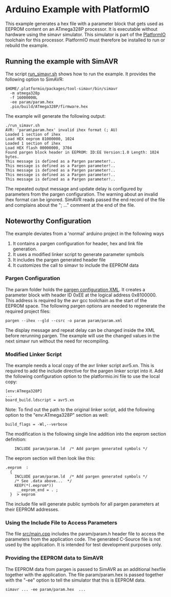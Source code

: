 # Arduino Example with PlatformIO

This example generates a hex file with a parameter block that
gets used as EEPROM content on an ATmega328P processor. It is
executable without hardware using the simavr simulator.
This simulator is part of the
[PlatformIO](https://platformio.org/) toolchain for this processor.
PlatformIO must therefore be installed to run or rebuild the example.

## Running the example with SimAVR

The script [run_simavr.sh](./run_simavr.sh) shows how to run the
example. It provides the following option to SimAVR:

    $HOME/.platformio/packages/tool-simavr/bin/simavr
      -m atmega328p
      -f 16000000L
      -ee param/param.hex
      .pio/build/ATmega328P/firmware.hex

The example will generate the following output:

    ./run_simavr.sh
    AVR: 'param\param.hex' invalid ihex format (; AU)
    Loaded 1 section of ihex
    Load HEX eeprom 81000000, 1024
    Loaded 1 section of ihex
    Load HEX flash 00000000, 3704
    Found pargen block header in EEPROM: ID:EE Version:1.0 Length: 1024     bytes.
    This message is defined as a Pargen parameter!..
    This message is defined as a Pargen parameter!..
    This message is defined as a Pargen parameter!..
    This message is defined as a Pargen parameter!..
    This message is defined as a Pargen parameter!..

The repeated output message and update delay is configured by
parameters from the pargen configuration.
The warning about an invalid ihex format can be ignored. SimAVR reads passed the end
record of the file and complains about the "; ..." comment at the end of the file.

## Noteworthy Configuration

The example deviates from a 'normal' arduino project in the following ways

  1) It contains a pargen configuration for header, hex and link file
     generation.
  2) It uses a modified linker script to generate parameter symbols
  3) It includes the pargen generated header file
  4) It customizes the call to simavr to include the EEPROM data

### Pargen Configuration

The param folder holds the [pargen configuration XML](./param/param.hex).
It creates a parameter block with header ID 0xEE at the logical
address 0x8100000. This address is required by the avr gcc toolchain
as the start of the EEPROM space. The following pargen options are
needed to regenerate the required project files:

    pargen --ihex --gld --csrc -o param param/param.xml

The display message and repeat delay can be changed inside the XML
before rerunning pargen. The example will use the changed values
in the next simavr run without the need for recompiling.

### Modified Linker Script

The example needs a local copy of the avr linker script avr5.xn.
This is required to add the include directive for the pargen linker
script into it. Add the following configuration option to the
platformio.ini file to use the local copy:

    [env:ATmega328P]
    ...
    board_build.ldscript = avr5.xn

Note: To find out the path to the original linker script, add the
following option to the "env:ATmega328P" section as well:

    build_flags = -Wl,--verbose

The modification is the following single line addition into the eeprom
section definition:

        INCLUDE param/param.ld  /* Add pargen generated symbols */

The eeprom section will then look like this:

    .eeprom  :
      {
        INCLUDE param/param.ld  /* Add pargen generated symbols */
        /* See .data above...  */
        KEEP(*(.eeprom*))
         __eeprom_end = . ;
      }  > eeprom

The include file will generate public symbols for all pargen
parameters at their EEPROM addresses.

### Using the Include File to Access Parameters

The file [src/main.cpp](./src/main.cpp) includes the
param/param.h header file to access the parameters from the
application code. The generated C-Source file is not used by the
application. It is intended for test development purposes only.

### Providing the EEPROM data to SimAVR

The EEPROM data from pargen is passed to SimAVR as an additional
hexfile together with the application. The file param/param.hex
is passed together with the "-ee" option to tell the simulator
that this is EEPROM data.

    simavr ... -ee param/param.hex  ...
